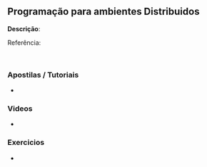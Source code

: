 ## Programação para ambientes Distribuidos
<strong>Descrição</strong>: 
<br/>

Referência: []()

<br/>

### Apostilas / Tutoriais

- []()

### Videos

- []()

### Exercicios

- []()
